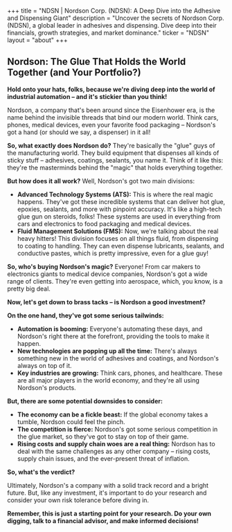 +++
title = "NDSN |  Nordson Corp. (NDSN): A Deep Dive into the Adhesive and Dispensing Giant"
description = "Uncover the secrets of Nordson Corp. (NDSN), a global leader in adhesives and dispensing. Dive deep into their financials, growth strategies, and market dominance."
ticker = "NDSN"
layout = "about"
+++

        


## Nordson: The Glue That Holds the World Together (and Your Portfolio?)

**Hold onto your hats, folks, because we're diving deep into the world of industrial automation – and it's stickier than you think!**  

Nordson, a company that's been around since the Eisenhower era, is the name behind the invisible threads that bind our modern world.  Think cars, phones, medical devices, even your favorite food packaging – Nordson's got a hand (or should we say, a dispenser) in it all! 

**So, what exactly does Nordson do?**  They're basically the "glue" guys of the manufacturing world. They build equipment that dispenses all kinds of sticky stuff – adhesives, coatings, sealants, you name it.  Think of it like this:  they're the masterminds behind the "magic" that holds everything together.

**But how does it all work?**  Well, Nordson's got two main divisions: 

* **Advanced Technology Systems (ATS):**  This is where the real magic happens. They've got these incredible systems that can deliver hot glue, epoxies, sealants, and more with pinpoint accuracy.  It's like a high-tech glue gun on steroids, folks! These systems are used in everything from cars and electronics to food packaging and medical devices. 
* **Fluid Management Solutions (FMS):**  Now, we're talking about the real heavy hitters!  This division focuses on all things fluid, from dispensing to coating to handling.  They can even dispense lubricants, sealants, and conductive pastes, which is pretty impressive, even for a glue guy!

**So, who's buying Nordson's magic?** Everyone!  From car makers to electronics giants to medical device companies, Nordson's got a wide range of clients.  They're even getting into aerospace, which, you know, is a pretty big deal.

**Now, let's get down to brass tacks – is Nordson a good investment?**  

**On the one hand, they've got some serious tailwinds:**

* **Automation is booming:** Everyone's automating these days, and Nordson's right there at the forefront, providing the tools to make it happen. 
* **New technologies are popping up all the time:**  There's always something new in the world of adhesives and coatings, and Nordson's always on top of it.
* **Key industries are growing:**  Think cars, phones, and healthcare.  These are all major players in the world economy, and they're all using Nordson's products.

**But, there are some potential downsides to consider:**

* **The economy can be a fickle beast:**  If the global economy takes a tumble, Nordson could feel the pinch.
* **The competition is fierce:**  Nordson's got some serious competition in the glue market, so they've got to stay on top of their game.
* **Rising costs and supply chain woes are a real thing:**  Nordson has to deal with the same challenges as any other company – rising costs, supply chain issues, and the ever-present threat of inflation.

**So, what's the verdict?**

Ultimately, Nordson's a company with a solid track record and a bright future.  But, like any investment, it's important to do your research and consider your own risk tolerance before diving in. 

**Remember, this is just a starting point for your research.  Do your own digging, talk to a financial advisor, and make informed decisions!**  

        